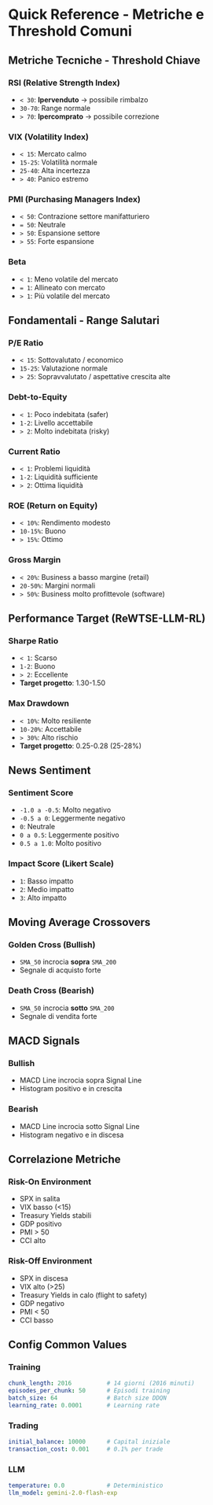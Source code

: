 # Quick Reference - Metriche e Threshold Comuni

## Metriche Tecniche - Threshold Chiave

### RSI (Relative Strength Index)
- `< 30`: **Ipervenduto** → possibile rimbalzo
- `30-70`: Range normale
- `> 70`: **Ipercomprato** → possibile correzione

### VIX (Volatility Index)
- `< 15`: Mercato calmo
- `15-25`: Volatilità normale
- `25-40`: Alta incertezza
- `> 40`: Panico estremo

### PMI (Purchasing Managers Index)
- `< 50`: Contrazione settore manifatturiero
- `= 50`: Neutrale
- `> 50`: Espansione settore
- `> 55`: Forte espansione

### Beta
- `< 1`: Meno volatile del mercato
- `= 1`: Allineato con mercato
- `> 1`: Più volatile del mercato

## Fondamentali - Range Salutari

### P/E Ratio
- `< 15`: Sottovalutato / economico
- `15-25`: Valutazione normale
- `> 25`: Sopravvalutato / aspettative crescita alte

### Debt-to-Equity
- `< 1`: Poco indebitata (safer)
- `1-2`: Livello accettabile
- `> 2`: Molto indebitata (risky)

### Current Ratio
- `< 1`: Problemi liquidità
- `1-2`: Liquidità sufficiente
- `> 2`: Ottima liquidità

### ROE (Return on Equity)
- `< 10%`: Rendimento modesto
- `10-15%`: Buono
- `> 15%`: Ottimo

### Gross Margin
- `< 20%`: Business a basso margine (retail)
- `20-50%`: Margini normali
- `> 50%`: Business molto profittevole (software)

## Performance Target (ReWTSE-LLM-RL)

### Sharpe Ratio
- `< 1`: Scarso
- `1-2`: Buono
- `> 2`: Eccellente
- **Target progetto**: 1.30-1.50

### Max Drawdown
- `< 10%`: Molto resiliente
- `10-20%`: Accettabile
- `> 30%`: Alto rischio
- **Target progetto**: 0.25-0.28 (25-28%)

## News Sentiment

### Sentiment Score
- `-1.0 a -0.5`: Molto negativo
- `-0.5 a 0`: Leggermente negativo
- `0`: Neutrale
- `0 a 0.5`: Leggermente positivo
- `0.5 a 1.0`: Molto positivo

### Impact Score (Likert Scale)
- `1`: Basso impatto
- `2`: Medio impatto
- `3`: Alto impatto

## Moving Average Crossovers

### Golden Cross (Bullish)
- `SMA_50` incrocia **sopra** `SMA_200`
- Segnale di acquisto forte

### Death Cross (Bearish)
- `SMA_50` incrocia **sotto** `SMA_200`
- Segnale di vendita forte

## MACD Signals

### Bullish
- MACD Line incrocia sopra Signal Line
- Histogram positivo e in crescita

### Bearish
- MACD Line incrocia sotto Signal Line
- Histogram negativo e in discesa

## Correlazione Metriche

### Risk-On Environment
- SPX in salita
- VIX basso (<15)
- Treasury Yields stabili
- GDP positivo
- PMI > 50
- CCI alto

### Risk-Off Environment
- SPX in discesa
- VIX alto (>25)
- Treasury Yields in calo (flight to safety)
- GDP negativo
- PMI < 50
- CCI basso

## Config Common Values

### Training
```yaml
chunk_length: 2016          # 14 giorni (2016 minuti)
episodes_per_chunk: 50      # Episodi training
batch_size: 64              # Batch size DDQN
learning_rate: 0.0001       # Learning rate
```

### Trading
```yaml
initial_balance: 10000      # Capital iniziale
transaction_cost: 0.001     # 0.1% per trade
```

### LLM
```yaml
temperature: 0.0            # Deterministico
llm_model: gemini-2.0-flash-exp
```
